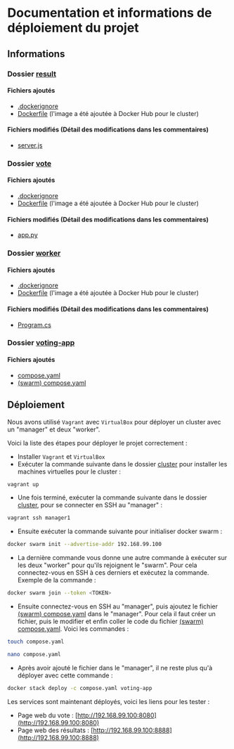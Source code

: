 # Documentation et informations de déploiement du projet

## Informations

### Dossier [result](result)

#### Fichiers ajoutés

- [.dockerignore](result/.dockerignore)
- [Dockerfile](result/Dockerfile) (l'image a été ajoutée à Docker Hub pour le cluster)

#### Fichiers modifiés (Détail des modifications dans les commentaires)

- [server.js](result/server.js)

### Dossier [vote](vote)

#### Fichiers ajoutés

- [.dockerignore](vote/.dockerignore)
- [Dockerfile](vote/Dockerfile) (l'image a été ajoutée à Docker Hub pour le cluster)

#### Fichiers modifiés (Détail des modifications dans les commentaires)

- [app.py](vote/app.py)

### Dossier [worker](worker)

#### Fichiers ajoutés

- [.dockerignore](worker/.dockerignore)
- [Dockerfile](worker/Dockerfile) (l'image a été ajoutée à Docker Hub pour le cluster)

#### Fichiers modifiés (Détail des modifications dans les commentaires)

- [Program.cs](worker/Program.cs)

### Dossier [voting-app](.)

#### Fichiers ajoutés

- [compose.yaml](./compose.yaml)
- [(swarm) compose.yaml](<./(swarm)%20compose.yaml>)

## Déploiement

Nous avons utilisé `Vagrant` avec `VirtualBox` pour déployer un cluster avec un "manager" et deux "worker".

Voici la liste des étapes pour déployer le projet correctement :

- Installer `Vagrant` et `VirtualBox`
- Exécuter la commande suivante dans le dossier [cluster](cluster) pour installer les machines virtuelles pour le cluster :

```bash
vagrant up
```

- Une fois terminé, exécuter la commande suivante dans le dossier [cluster](cluster), pour se connecter en SSH au "manager" :

```bash
vagrant ssh manager1
```

- Ensuite exécuter la commande suivante pour initialiser docker swarm :

```bash
docker swarm init --advertise-addr 192.168.99.100
```

- La dernière commande vous donne une autre commande à exécuter sur les deux "worker" pour qu'ils rejoignent le "swarm". Pour cela connectez-vous en SSH à ces derniers et exécutez la commande. Exemple de la commande :

```bash
docker swarm join --token <TOKEN>
```

- Ensuite connectez-vous en SSH au "manager", puis ajoutez le fichier [(swarm) compose.yaml](<./(swarm)%20compose.yaml>) dans le "manager". Pour cela il faut créer un fichier, puis le modifier et enfin coller le code du fichier [(swarm) compose.yaml](<./(swarm)%20compose.yaml>). Voici les commandes :

```bash
touch compose.yaml
```

```bash
nano compose.yaml
```

- Après avoir ajouté le fichier dans le "manager", il ne reste plus qu'à déployer avec cette commande :

```bash
docker stack deploy -c compose.yaml voting-app
```

Les services sont maintenant déployés, voici les liens pour les tester :

- Page web du vote : [http://192.168.99.100:8080](http://192.168.99.100:8080)
- Page web des résultats : [http://192.168.99.100:8888](http://192.168.99.100:8888)
